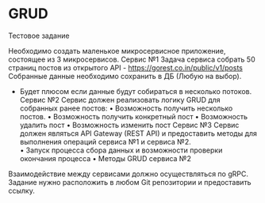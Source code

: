 # GRUD
Тестовое задание

Необходимо создать маленькое микросервисное приложение, состоящее из 3 микросервисов.
Сервис №1
Задача сервиса собрать 50 страниц постов из открытого API - https://gorest.co.in/public/v1/posts
Собранные данные необходимо сохранить в ДБ (Любую на выбор).
* Будет плюсом если данные будут собираться в несколько потоков.
Сервис №2
Сервис должен реализовать логику GRUD для собранных ранее постов:
    • Возможность получить несколько постов.
    • Возможность получить конкретный пост
    • Возможность удалить пост
    • Возможность изменить пост
Сервис №3
Сервис должен являться API Gateway (REST API) и предоставить методы для выполнения операций сервиса №1 и сервиса №2.  
    • Запуск процесса сбора данных и возможности проверки окончания процесса
    • Методы GRUD сервиса №2

Взаимодействие между сервисами должно осуществляться по gRPC.
Задание нужно расположить в любом Git репозитории и предоставить ссылку.
